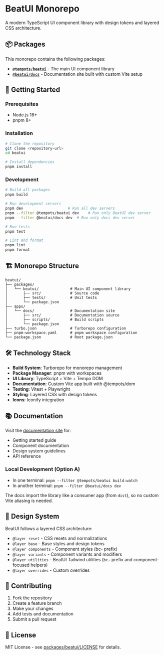 # BeatUI Monorepo

A modern TypeScript UI component library with design tokens and layered CSS architecture.

## 📦 Packages

This monorepo contains the following packages:

- **[`@tempots/beatui`](./packages/beatui/)** - The main UI component library
- **[`@beatui/docs`](./apps/docs/)** - Documentation site built with custom Vite setup

## 🚀 Getting Started

### Prerequisites

- Node.js 18+
- pnpm 8+

### Installation

```bash
# Clone the repository
git clone <repository-url>
cd beatui

# Install dependencies
pnpm install
```

### Development

```bash
# Build all packages
pnpm build

# Run development servers
pnpm dev                    # Run all dev servers
pnpm --filter @tempots/beatui dev    # Run only BeatUI dev server
pnpm --filter @beatui/docs dev  # Run only docs dev server

# Run tests
pnpm test

# Lint and format
pnpm lint
pnpm format
```

## 🏗️ Monorepo Structure

```
beatui/
├── packages/
│   └── beatui/              # Main UI component library
│       ├── src/             # Source code
│       ├── tests/           # Unit tests
│       └── package.json
├── apps/
│   └── docs/                # Documentation site
│       ├── src/             # Documentation source
│       ├── scripts/         # Build scripts
│       └── package.json
├── turbo.json               # Turborepo configuration
├── pnpm-workspace.yaml      # pnpm workspace configuration
└── package.json             # Root package.json
```

## 🛠️ Technology Stack

- **Build System**: Turborepo for monorepo management
- **Package Manager**: pnpm with workspaces
- **UI Library**: TypeScript + Vite + Tempo DOM
- **Documentation**: Custom Vite app built with @tempots/dom
- **Testing**: Vitest + Playwright
- **Styling**: Layered CSS with design tokens
- **Icons**: Iconify integration

## 📚 Documentation

Visit the [documentation site](./apps/docs/) for:

- Getting started guide
- Component documentation
- Design system guidelines
- API reference

### Local Development (Option A)

- In one terminal: `pnpm --filter @tempots/beatui build:watch`
- In another terminal: `pnpm --filter @beatui/docs dev`

The docs import the library like a consumer app (from `dist`), so no custom Vite aliasing is needed.

## 🎨 Design System

BeatUI follows a layered CSS architecture:

- `@layer reset` - CSS resets and normalizations
- `@layer base` - Base styles and design tokens
- `@layer components` - Component styles (bc- prefix)
- `@layer variants` - Component variants and modifiers
- `@layer utilities` - BeatUI Tailwind utilities (`bc-` prefix and component-focused helpers)
- `@layer overrides` - Custom overrides

## 🤝 Contributing

1. Fork the repository
2. Create a feature branch
3. Make your changes
4. Add tests and documentation
5. Submit a pull request

## 📄 License

MIT License - see [packages/beatui/LICENSE](./packages/beatui/LICENSE) for details.
